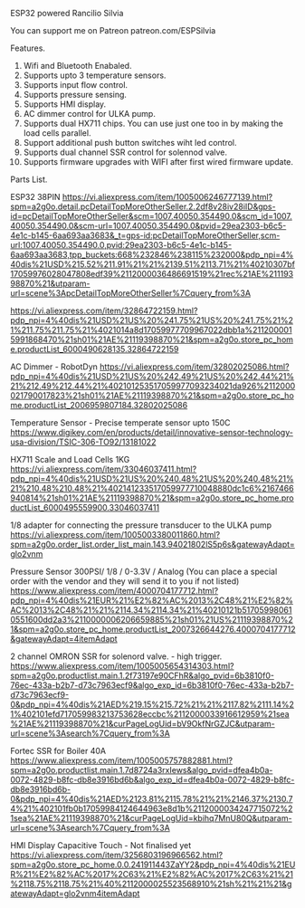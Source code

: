 ESP32 powered Rancilio Silvia

You can support me on Patreon patreon.com/ESPSilvia

Features.
1. Wifi and Bluetooth Enabaled.
2. Supports upto 3 temperature sensors. 
3. Supports input flow control.
4. Supports pressure sensing. 
5. Supports HMI display. 
6. AC dimmer control for ULKA pump. 
7. Supports dual HX711 chips. You can use just one too in by making the load cells parallel.
8. Support additional push button switches wiht led control. 
9. Supports dual channel SSR control for solennod valve. 
10. Supports firmware upgrades with WIFI after first wired firmware update.

Parts List. 

ESP32 38PIN
https://vi.aliexpress.com/item/1005006246777139.html?spm=a2g0o.detail.pcDetailTopMoreOtherSeller.2.2df8v28iv28iID&gps-id=pcDetailTopMoreOtherSeller&scm=1007.40050.354490.0&scm_id=1007.40050.354490.0&scm-url=1007.40050.354490.0&pvid=29ea2303-b6c5-4e1c-b145-6aa693aa3683&_t=gps-id:pcDetailTopMoreOtherSeller,scm-url:1007.40050.354490.0,pvid:29ea2303-b6c5-4e1c-b145-6aa693aa3683,tpp_buckets:668%232846%238115%232000&pdp_npi=4%40dis%21USD%215.52%211.91%21%21%2139.51%2113.71%21%40210307bf17059976028047808edf39%2112000036486691519%21rec%21AE%21119398870%21&utparam-url=scene%3ApcDetailTopMoreOtherSeller%7Cquery_from%3A

https://vi.aliexpress.com/item/32864722159.html?pdp_npi=4%40dis%21USD%21US%20%241.75%21US%20%241.75%21%21%211.75%211.75%21%4021014a8d17059977709967022dbb1a%2112000015991868470%21sh01%21AE%21119398870%21&spm=a2g0o.store_pc_home.productList_6000490628135.32864722159

AC Dimmer - RobotDyn
https://vi.aliexpress.com/item/32802025086.html?pdp_npi=4%40dis%21USD%21US%20%242.49%21US%20%242.44%21%21%212.49%212.44%21%402101253517059977093234021da926%2112000021790017823%21sh01%21AE%21119398870%21&spm=a2g0o.store_pc_home.productList_2006959807184.32802025086

Temperature Sensor - Precise temperate sensor upto 150C
https://www.digikey.com/en/products/detail/innovative-sensor-technology-usa-division/TSIC-306-TO92/13181022

HX711 Scale and Load Cells 1KG
https://vi.aliexpress.com/item/33046037411.html?pdp_npi=4%40dis%21USD%21US%20%240.48%21US%20%240.48%21%21%210.48%210.48%21%402141233517059977710048880dc1c6%2167466940814%21sh01%21AE%21119398870%21&spm=a2g0o.store_pc_home.productList_6000495559900.33046037411

1/8 adapter for connecting the pressure transducer to the ULKA pump
https://vi.aliexpress.com/item/1005003380011860.html?spm=a2g0o.order_list.order_list_main.143.94021802lS5p6s&gatewayAdapt=glo2vnm

Pressure Sensor 300PSI/ 1/8 / 0-3.3V / Analog (You can place a special order with the vendor and they will send it to you if not listed)
https://www.aliexpress.com/item/4000704177712.html?pdp_npi=4%40dis%21EUR%21%E2%82%AC%2013%2C48%21%E2%82%AC%2013%2C48%21%21%2114.34%2114.34%21%40210121b517059980610551600dd2a3%2110000006206659885%21sh01%21US%21119398870%21&spm=a2g0o.store_pc_home.productList_2007326644276.4000704177712&gatewayAdapt=4itemAdapt

2 channel OMRON SSR for solenord valve. - high trigger.
https://www.aliexpress.com/item/1005005654314303.html?spm=a2g0o.productlist.main.1.2f73197e90CFhR&algo_pvid=6b3810f0-76ec-433a-b2b7-d73c7963ecf9&algo_exp_id=6b3810f0-76ec-433a-b2b7-d73c7963ecf9-0&pdp_npi=4%40dis%21AED%219.15%215.72%21%21%2117.82%2111.14%21%402101efd717059983213753628eccbc%2112000033916612959%21sea%21AE%21119398870%21&curPageLogUid=bV9OkfNrGZJC&utparam-url=scene%3Asearch%7Cquery_from%3A

Fortec SSR for Boiler 40A
https://www.aliexpress.com/item/1005005757882881.html?spm=a2g0o.productlist.main.1.7d8724a3rxIews&algo_pvid=dfea4b0a-0072-4829-b8fc-db8e3916bd6b&algo_exp_id=dfea4b0a-0072-4829-b8fc-db8e3916bd6b-0&pdp_npi=4%40dis%21AED%2123.81%2115.78%21%21%2146.37%2130.74%21%402101fb0b17059984124644963e8d1b%2112000034247715072%21sea%21AE%21119398870%21&curPageLogUid=kbihq7MnU80Q&utparam-url=scene%3Asearch%7Cquery_from%3A

HMI Display Capacitive Touch - Not finalised yet
https://vi.aliexpress.com/item/3256803196966562.html?spm=a2g0o.store_pc_home.0.0.241911443ZaYY2&pdp_npi=4%40dis%21EUR%21%E2%82%AC%2017%2C63%21%E2%82%AC%2017%2C63%21%21%2118.75%2118.75%21%40%2112000025523568910%21sh%21%21%21&gatewayAdapt=glo2vnm4itemAdapt
